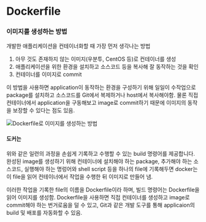# Dockerfile


### 이미지를 생성하는 방법
개발한 애플리케이션을 컨테이너화할 때 가장 먼저 생각나는 방법
1. 아무 것도 존재하지 않는 이미지(우분투, CentOS 등)로 컨테이너를 생성
2. 애플리케이션을 위한 환경을 설치하고 소스코드 등을 복사해 잘 동작하는 것을 확인
3. 컨테이너를 이미지로 commit

이 방법을 사용하면 application이 동작하는 환경을 구성하기 위해 일일이 수작업으로 package를 설치하고 소스코드를 Git에서 복제하거나 host에서 복사해야함.
물론 직접 컨테이너에서 application을 구동해보고 image로 commit하기 때문에 이미지의 동작을 보장할 수 있다는 점도 있음.


![Dockerfile로 이미지를 생성하는 방법](./home/sangjo/사진/dockerfile1.jpg)


#### 도커는
위와 같은 일련의 과정을 손쉽게 기록하고 수행할 수 있는 build 명령어를 제공합니다. 완성된 image를 생성하기 위해 컨테이너에 설치해야 하는 
package, 추가해야 하는 소스코드, 실행해야 하는 명렁어와 shell script 등을 하나의 file에 기록해두면 docker는 이 file을 읽어 컨테이너에서
작업을 수행한 뒤 이미지로 만들어 냄.

이러한 작업을 기록한 file의 이름을 Dockerfile이라 하며, 
빌드 명령어는 Dockerfile을 읽어 이미지를 생성함. 
Dockerfile을 사용하면 직접 컨테이너를 생성하고 image로 commit해야 하는 번거로움을 덜 수 있고,
Git과 같은 개발 도구를 통해 applicaion의 build 및 배포를 자동화할 수 있음.




